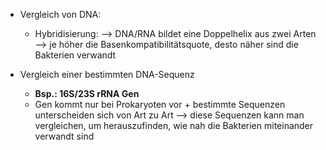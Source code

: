 - Vergleich von DNA:
	- Hybridisierung:
		--> DNA/RNA bildet eine Doppelhelix aus zwei Arten --> je höher die Basenkompatibilitätsquote, desto näher sind die Bakterien verwandt 


- Vergleich einer bestimmten DNA-Sequenz
	- **Bsp.: 16S/23S rRNA Gen**
	- Gen kommt nur bei Prokaryoten vor + bestimmte Sequenzen unterscheiden sich von Art zu Art --> diese Sequenzen kann man vergleichen, um herauszufinden, wie nah die Bakterien miteinander verwandt sind